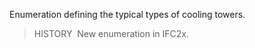 Enumeration defining the typical types of cooling towers.

> HISTORY&nbsp; New enumeration in IFC2x.